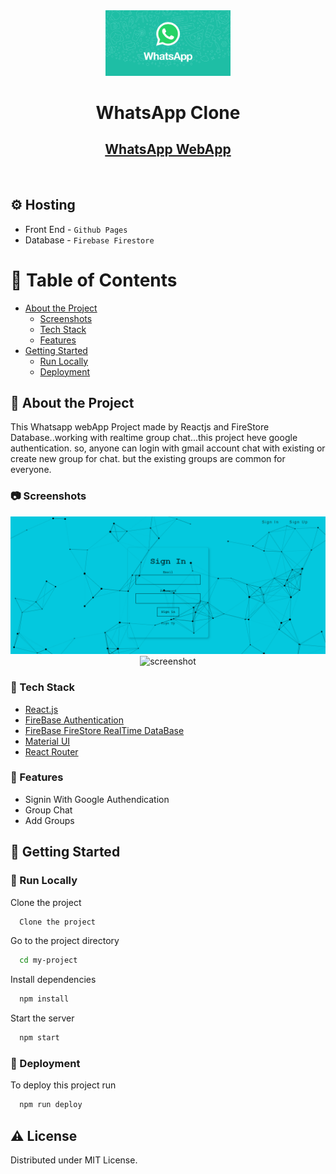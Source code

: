 <div align="center">

  <img src="/assets/whatsapp.PNG" alt="logo" width="200" height="auto" />
  <h1>WhatsApp Clone</h1>
   
<h2>
    <a href="https://AjayKumar-Here.github.io/Whatsapp-WebApp/">WhatsApp WebApp</a>
  </h2>
</div>

<br />

<!-- Hosting -->
## :gear: Hosting

  - Front End  - `Github Pages`
  - Database - `Firebase Firestore`

<!-- Table of Contents -->
# :notebook_with_decorative_cover: Table of Contents

- [About the Project](#star2-about-the-project)
  * [Screenshots](#camera-screenshots)
  * [Tech Stack](#space_invader-tech-stack)
  * [Features](#dart-features)
- [Getting Started](#toolbox-getting-started)
  * [Run Locally](#running-run-locally)
  * [Deployment](#triangular_flag_on_post-deployment)


<!-- About the Project -->
## :star2: About the Project
This Whatsapp webApp Project made by Reactjs and FireStore Database..working with realtime group chat...this project heve google authentication. so, anyone can login with  gmail account  chat with existing or create new group for chat. but the existing groups are common for everyone.

<!-- Screenshots -->
### :camera: Screenshots

<div align="center"> 
  <img src="https://github.com/AjayKumar-Here/Vision-AI-Repo/blob/main/assets/ps1.PNG" alt="screenshot" />
</div>
<div align="center"> 
  <img src="https://github.com/AjayKumar-Here/Vision-AI-Repo/blob/main/assets/ps2.PNG" alt="screenshot" />
</div>


<!-- TechStack -->
### :space_invader: Tech Stack

  <ul>
    <li><a href="https://reactjs.org/">React.js</a></li>
    <li><a href="https://firebase.com/">FireBase Authentication</a></li>
    <li><a href="https://firebase.com/">FireBase FireStore RealTime DataBase</a></li>
    <li><a href="https://v4.mui.com/">Material UI</a></li>
    <li><a href="https://reactrouter.com/">React Router</a></li>
   
  </ul>
    


<!-- Features -->
### :dart: Features

- Signin With Google Authendication
- Group Chat
- Add Groups



<!-- Getting Started -->
## 	:toolbox: Getting Started

<!-- Run Locally -->
### :running: Run Locally

Clone the project

```bash
  Clone the project
```

Go to the project directory

```bash
  cd my-project
```

Install dependencies

```bash
  npm install
```

Start the server

```bash
  npm start
```


<!-- Deployment -->
### :triangular_flag_on_post: Deployment

To deploy this project run

```bash
  npm run deploy
```


<!-- License -->
## :warning: License

Distributed under MIT License.


